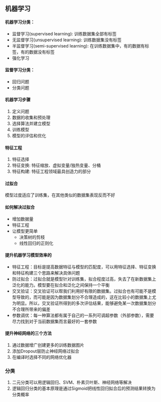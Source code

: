 ## 机器学习

#### 机器学习分类：
- 监督学习(supervised learning): 训练数据集全部有标签
- 无监督学习(unsupervised learning): 训练数据集没有标签
- 半监督学习(semi-supervised learning): 在训练数据集中，有的数据有标签，有的数据没有标签
- 强化学习


#### 监督学习分类：
- 回归问题
- 分类问题


#### 机器学习步骤
1. 定义问题
2. 数据的收集和预处理
3. 选择算法并建立模型
4. 训练模型
5. 模型的评估和优化


#### 特征工程
1. 特征选择
2. 特征变换: 特征缩放、虚拟变量/独热变量、分桶
3. 特征构建: 特征工程领域最具创造力的部分


#### 过拟合
模型过度适应了训练集，在其他类似的数据集表现反而不好

#### 如何解决过拟合
- 增加数据量
- 特征工程
- 让模型更简单
    * 决策树的剪枝
    * 线性回归的正则化
    
    
#### 提升机器学习模型效率的
- 特征工程：目标是提高数据特征与模型的匹配度，可以用特征选择、特征变换和特征构建三个思路来解决具体问题
- 防过拟合：过拟合就是模型针对训练集，拟合程度过高，失去了在新数据集上泛化的能力。模型要在拟合和泛化之间保持一个平衡
- 交叉验证：交叉验证可以帮我们利用好有限的数据集。过拟合也有可能不是模型导致的，而可能是因为数据集划分不合理造成的，这在比较小的数据集上尤为明显。所以，交叉验证所得到的多次评估结果，能够避免某一次数据集划分不合理所带来的偏差
- 参数调优：每一种算法都有属于自己的一系列可调超参数（外部参数），需要尽力找到对于当前数据集而言最好的一套参数


#### 提升神经网络的三个方法
1. 通过数据增广创建更多的训练数据图片
2. 添加Dropout层防止神经网络过拟合
3. 在编译时选择不同的网络优化器


### 分类
1. 二元分类可以用逻辑回归、SVM、朴素贝叶斯、神经网络等解决
2. 逻辑回归分类的基本原理是通过Sigmoid把线性回归拟合后的预测结果转换为分类概率